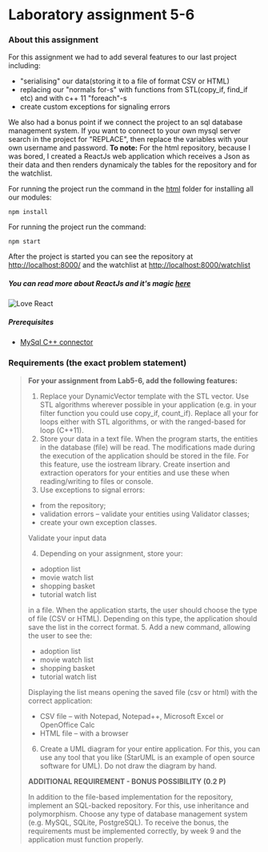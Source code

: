 # Laboratory assignment 5-6

### About this assignment

For this assignment we had to add several features to our last project including:
 * "serialising" our data(storing it to a file of format CSV or HTML)
 * replacing our "normals for-s" with functions from STL(copy_if, find_if etc) and  with c++ 11 "foreach"-s
 * create custom exceptions for signaling errors
 
We also had a bonus point if we connect the project to an sql database management system. 
If you want to connect to your own mysql server search in the project for "REPLACE", then replace the variables with 
your own username and password.
 **To note:**
 For the html repository, because I was bored, I created a ReactJs web application which receives
 a Json as their data and then renders dynamicaly the tables for the repository and for the watchlist.
 
 For running the project run the command in the [html](./Lab4/Lab3-bun/html) folder for installing all our modules:
 
    npm install
    
 For running the project run the command:
 
    npm start
 
 After the project is started you can see the repository at [http://localhost:8000/](http://localhost:8000/watchlist)
 and the watchlist at [http://localhost:8000/watchlist](http://localhost:8000/watchlist)
 
##### **You can read more about ReactJs and it's magic [here](https://reactjs.org/)**
![Love React](https://www.techsophy.com/wp-content/uploads/2018/03/6-Reasons-why-we-love-ReactJS.png)

##### Prerequisites
 * [MySql C++ connector](https://dev.mysql.com/downloads/connector/cpp/8.0.html)
 
### Requirements (the exact problem statement)


> **For your assignment from Lab5-6, add the following features:**
> 1. Replace your DynamicVector template with the STL vector. Use STL algorithms wherever possible
in your application (e.g. in your filter function you could use copy_if, count_if). Replace all your
for loops either with STL algorithms, or with the ranged-based for loop (C++11).
> 2. Store your data in a text file. When the program starts, the entities in the database (file) will be
read. The modifications made during the execution of the application should be stored in the file.
For this feature, use the iostream library. Create insertion and extraction operators for your
entities and use these when reading/writing to files or console.
> 3. Use exceptions to signal errors:
>   - from the repository;
>   - validation errors – validate your entities using Validator classes;
>   - create your own exception classes.
>
>  Validate your input data
>
> 4.  Depending on your assignment, store your:
>    - adoption list
>    - movie watch list
>    - shopping basket
>    - tutorial watch list
>
>  in a file. When the application starts, the user should choose the type of file (CSV or HTML).
Depending on this type, the application should save the list in the correct format.
> 5. Add a new command, allowing the user to see the:
>   - adoption list
>   - movie watch list
>   - shopping basket
>   - tutorial watch list
>
> Displaying the list means opening the saved file (csv or html) with the correct application:
>   - CSV file – with Notepad, Notepad++, Microsoft Excel or OpenOffice Calc
>   - HTML file – with a browser
> 6. Create a UML diagram for your entire application. For this, you can use any tool that you like
(StarUML is an example of open source software for UML). Do not draw the diagram by hand.
>
>  **ADDITIONAL REQUIREMENT - BONUS POSSIBILITY (0.2 P)**
>
>  In addition to the file-based implementation for the repository, implement an SQL-backed repository. For
this, use inheritance and polymorphism. Choose any type of database management system (e.g. MySQL,
SQLite, PostgreSQL). To receive the bonus, the requirements must be implemented correctly, by week 9
and the application must function properly.

